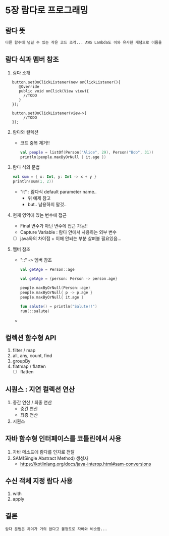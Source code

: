 # 5장 람다로 프로그래밍

## 람다 뜻

```markdown
다른 함수에 넘길 수 있는 작은 코드 조각... AWS Lambda도 이와 유사한 개념으로 이름을 지은듯..
```

## 람다 식과 멤버 참조

1. 람다 소개

```
   button.setOnClickListener(new onClickListener(){
      @Override
      public void onClick(View view){
        //TODO    
      }
   });

   button.setOnClickListener(view->{
        //TODO
   });
```

2. 람다와 컬렉션
    - 코드 중복 제거!!
       ```kotlin
       val people = listOf(Person("Alice", 29), Person("Bob", 31))
       println(people.maxByOrNull { it.age })
       ```
3. 람다 식의 문법
   ```kotlin
   val sum = { x: Int, y: Int -> x + y }
   println(sum(1, 2))
   ```
    - "it" : 람다식 default parameter name..
        - 위 예제 참고
        - but.. 남용하지 말것..

4. 현재 영역에 있는 변수에 접근
    - Final 변수가 아닌 변수에 접근 가능!!
    - Capture Variable : 람다 안에서 사용하는 외부 변수
    - [ ] java와의 차이점 + 이해 안되는 부분 살펴볼 필요있음...

5. 멤버 참조
    - "::" -> 멤버 참조
      ```kotlin
      val getAge = Person::age
      
      val getAge = {person: Person -> person.age}
      
      people.maxByOrNull(Person::age)
      people.maxByOrNull{ p -> p.age }
      people.maxByOrNull{ it.age }
      
      fun salute() = println("Salute!!")
      run(::salute)
      ```
    -

## 컬렉션 함수형 API

1. filter / map
2. all, any, count, find
3. groupBy
4. flatmap / flatten
    - [ ] flatten

## 시퀀스 : 지연 컬렉션 연산

1. 중간 연산 / 최종 연산
    - 중간 연산
    - 최종 연산
2. 시퀀스

## 자바 함수형 인터페이스를 코틀린에서 사용

1. 자바 메소드에 람다를 인자로 전달
2. SAM(Single Abstract Method) 생성자
    - https://kotlinlang.org/docs/java-interop.html#sam-conversions

## 수신 객체 지정 람다 사용

1. with
2. apply

## 결론

```
람다 문법은 차이가 거의 없다고 볼정도로 자바와 비슷함...
```